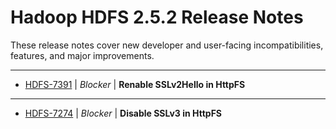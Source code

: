 # Hadoop HDFS 2.5.2 Release Notes

These release notes cover new developer and user-facing incompatibilities, features, and major improvements.

---

* [HDFS-7391](https://issues.apache.org/jira/browse/HDFS-7391) | *Blocker* | **Renable SSLv2Hello in HttpFS**
---

* [HDFS-7274](https://issues.apache.org/jira/browse/HDFS-7274) | *Blocker* | **Disable SSLv3 in HttpFS**


